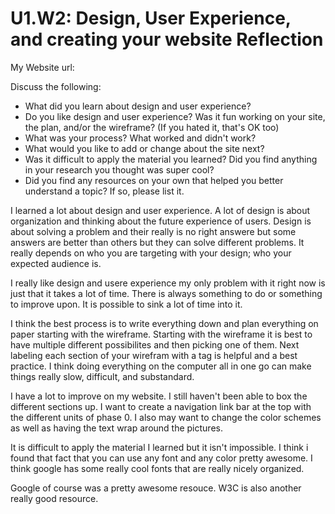 # U1.W2: Design, User Experience, and creating your website Reflection

My Website url: <!-- Website URL here (remove comment) -->

Discuss the following:
* What did you learn about design and user experience? 
* Do you like design and user experience? Was it fun working on your site, the plan, and/or the wireframe? (If you hated it, that's OK too)
* What was your process? What worked and didn't work?
* What would you like to add or change about the site next?
* Was it difficult to apply the material you learned? Did you find anything in your research you thought was super cool?
* Did you find any resources on your own that helped you better understand a topic? If so, please list it.


<p>
	I learned a lot about design and user experience. A lot of design is about organization and thinking about the future experience of users. Design is about solving a problem and their really is no right answere but some answers are better than others but they can solve different problems. It really depends on who you are targeting with your design; who your expected audience is. 
</p>
<p> I really like design and usere experience my only problem with it right now is just that it takes a lot of time. There is always something to do or something to improve upon. It is possible to sink a lot of time into it. 
	</p>
<p>
	I think the best process is to write everything down and plan everything on paper starting with the wireframe. Starting with the wireframe it is best to have multiple different possibilites and then picking one of them. Next labeling each section of your wirefram with a tag is helpful and a best practice. I think doing everything on the computer all in one go can make things really slow, difficult, and substandard. 
</p>
<p>
	I have a lot to improve on my website. I still haven't been able to box the different sections up. I want to create a navigation link bar at the top with the different units of phase 0. I also may want to change the color schemes as well as having the text wrap around the pictures. 
</p>
<p> 
	It is difficult to apply the material I learned but it isn't impossible. I think i found that fact that you can use any font and any color pretty awesome. I think google has some really cool fonts that are really nicely organized. 
</p>

<p>
	Google of course was a pretty awesome resouce. W3C is also another really good resource. 

</p>
